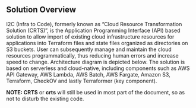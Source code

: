 ## Solution Overview

I2C (Infra to Code), formerly known as “Cloud Resource Transformation Solution (CRTS)”, is the Application Programming Interface (API) based solution to allow import of existing cloud infrastructure resources for applications into Terraform files and state files organized as directories on S3 buckets. User can subsequently manage and maintain the cloud resources programmatically, thus reducing human errors and increase speed to change. Architecture diagram is depicted below. The solution is based on serverless and cloud-native, including components such as AWS API Gateway, AWS Lambda, AWS Batch, AWS Fargate, Amazon S3, Terraform, CheckOV and lastly Terraformer (key component).

**NOTE: CRTS** or **crts** will still be used in most part of the document, so as not to disturb the existing code.